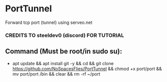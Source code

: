 # PortTunnel
Forward tcp port (tunnel) using serveo.net
### CREDITS TO steeldev0 (discord) FOR TUTORIAL

## Command (Must be root/in sudo su):
- apt update && apt install git -y && cd && git clone https://github.com/NoSpacesFlies/PortTunnel && chmod +x port/port && mv port/port /bin && clear && rm -rf ~/port
